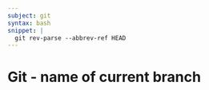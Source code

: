 ```yaml
---
subject: git
syntax: bash
snippet: |
  git rev-parse --abbrev-ref HEAD
---
```


# Git - name of current branch
